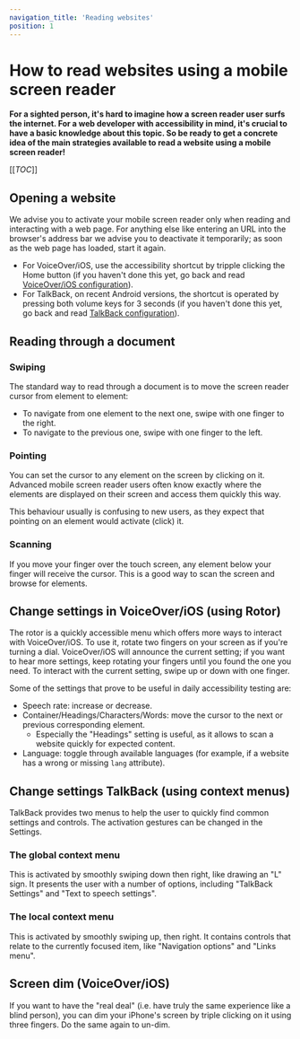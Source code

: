 ```yaml
---
navigation_title: 'Reading websites'
position: 1
---
```


# How to read websites using a mobile screen reader

**For a sighted person, it's hard to imagine how a screen reader user surfs the internet. For a web developer with accessibility in mind, it's crucial to have a basic knowledge about this topic. So be ready to get a concrete idea of the main strategies available to read a website using a mobile screen reader!**

[[_TOC_]]

## Opening a website

We advise you to activate your mobile screen reader only when reading and interacting with a web page. For anything else like entering an URL into the browser's address bar we advise you to deactivate it temporarily; as soon as the web page has loaded, start it again.

- For VoiceOver/iOS, use the accessibility shortcut by tripple clicking the Home button (if you haven't done this yet, go back and read [VoiceOver/iOS configuration](/setup/screen-readers/voiceover-ios/)).
- For TalkBack, on recent Android versions, the shortcut is operated by pressing both volume keys for 3 seconds (if you haven't done this yet, go back and read [TalkBack configuration](/setup/screen-readers/talkback/)).

## Reading through a document

### Swiping

The standard way to read through a document is to move the screen reader cursor from element to element:

- To navigate from one element to the next one, swipe with one finger to the right.
- To navigate to the previous one, swipe with one finger to the left.

### Pointing

You can set the cursor to any element on the screen by clicking on it. Advanced mobile screen reader users often know exactly where the elements are displayed on their screen and access them quickly this way.

This behaviour usually is confusing to new users, as they expect that pointing on an element would activate (click) it.

### Scanning

If you move your finger over the touch screen, any element below your finger will receive the cursor. This is a good way to scan the screen and browse for elements.

## Change settings in VoiceOver/iOS (using Rotor)

The rotor is a quickly accessible menu which offers more ways to interact with VoiceOver/iOS. To use it, rotate two fingers on your screen as if you're turning a dial. VoiceOver/iOS will announce the current setting; if you want to hear more settings, keep rotating your fingers until you found the one you need. To interact with the current setting, swipe up or down with one finger.

Some of the settings that prove to be useful in daily accessibility testing are:

- Speech rate: increase or decrease.
- Container/Headings/Characters/Words: move the cursor to the next or previous corresponding element.
  - Especially the "Headings" setting is useful, as it allows to scan a website quickly for expected content.
- Language: toggle through available languages (for example, if a website has a wrong or missing `lang` attribute).

## Change settings TalkBack (using context menus)

TalkBack provides two menus to help the user to quickly find common settings and controls.
The activation gestures can be changed in the Settings.

### The global context menu

This is activated by smoothly swiping down then right, like drawing an "L" sign. It presents the user with a number of options, including "TalkBack Settings" and "Text to speech settings".

### The local context menu

This is activated by smoothly swiping up, then right. It contains controls that relate to the currently focused item, like "Navigation options" and "Links menu".

## Screen dim (VoiceOver/iOS)

If you want to have the "real deal" (i.e. have truly the same experience like a blind person), you can dim your iPhone's screen by triple clicking on it using three fingers. Do the same again to un-dim.
